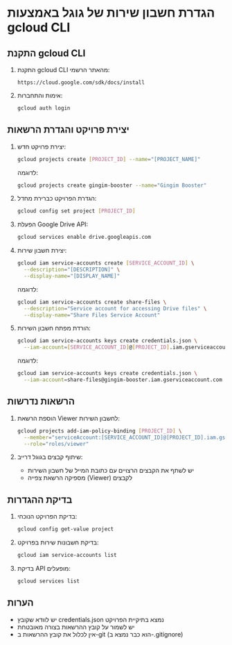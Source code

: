 # הגדרת חשבון שירות של גוגל באמצעות gcloud CLI

## התקנת gcloud CLI
1. התקנת gcloud CLI מהאתר הרשמי:
   ```
   https://cloud.google.com/sdk/docs/install
   ```

2. אימות והתחברות:
   ```bash
   gcloud auth login
   ```

## יצירת פרויקט והגדרת הרשאות

1. יצירת פרויקט חדש:
   ```bash
   gcloud projects create [PROJECT_ID] --name="[PROJECT_NAME]"
   ```
   לדוגמה:
   ```bash
   gcloud projects create gingim-booster --name="Gingim Booster"
   ```

2. הגדרת הפרויקט כברירת מחדל:
   ```bash
   gcloud config set project [PROJECT_ID]
   ```

3. הפעלת Google Drive API:
   ```bash
   gcloud services enable drive.googleapis.com
   ```

4. יצירת חשבון שירות:
   ```bash
   gcloud iam service-accounts create [SERVICE_ACCOUNT_ID] \
     --description="[DESCRIPTION]" \
     --display-name="[DISPLAY_NAME]"
   ```
   לדוגמה:
   ```bash
   gcloud iam service-accounts create share-files \
     --description="Service account for accessing Drive files" \
     --display-name="Share Files Service Account"
   ```

5. הורדת מפתח חשבון השירות:
   ```bash
   gcloud iam service-accounts keys create credentials.json \
     --iam-account=[SERVICE_ACCOUNT_ID]@[PROJECT_ID].iam.gserviceaccount.com
   ```
   לדוגמה:
   ```bash
   gcloud iam service-accounts keys create credentials.json \
     --iam-account=share-files@gingim-booster.iam.gserviceaccount.com
   ```

## הרשאות נדרשות

1. הוספת הרשאת Viewer לחשבון השירות:
   ```bash
   gcloud projects add-iam-policy-binding [PROJECT_ID] \
     --member="serviceAccount:[SERVICE_ACCOUNT_ID]@[PROJECT_ID].iam.gserviceaccount.com" \
     --role="roles/viewer"
   ```

2. שיתוף קבצים בגוגל דרייב:
   - יש לשתף את הקבצים הרצויים עם כתובת המייל של חשבון השירות
   - מספיקה הרשאת צפייה (Viewer) לקבצים

## בדיקת ההגדרות

1. בדיקת הפרויקט הנוכחי:
   ```bash
   gcloud config get-value project
   ```

2. בדיקת חשבונות שירות בפרויקט:
   ```bash
   gcloud iam service-accounts list
   ```

3. בדיקת API מופעלים:
   ```bash
   gcloud services list
   ```

## הערות
- יש לוודא שקובץ credentials.json נמצא בתיקיית הפרויקט
- יש לשמור על קובץ ההרשאות בצורה מאובטחת
- אין לכלול את קובץ ההרשאות ב-git (הוא כבר נמצא ב-.gitignore)
